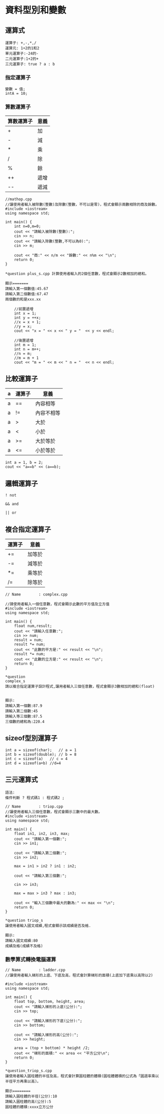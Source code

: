 # 資料型別和變數
## 運算式

```
運算子: +,-,*,/
運算元: 1+2的1和2
單元運算子:-24的-
二元運算子:1+2的+
三元運算子: true ? a : b
```
### 指定運算子
```
變數 = 值;
intA = 10;
```
### 算數運算子
算數運算子|意義|
-----|----|
+| 加 |
-| 減 |
*|乘|
/|除|
%|餘|
++|遞增|
--|遞減|



	//mathop.cpp
	//讓使用者輸入被除數(整數)及除數(整數，不可以是零)，程式會顯示兩數相除的商及餘數。
	#include <iostream>
	using namespace std;

	int main() {
		int n=0,m=0;
		cout << "請輸入被除數(整數):";
		cin >> n;
		cout << "請輸入除數(整數,不可以為0):";
		cin >> m;

		cout << "商:" << n/m << "餘數:" << n%m << "\n";
		return 0;
	}

```
*question plus_s.cpp 計算使用者輸入的2個任意數，程式會顯示2數相加的總和。

顯示=======
請輸入第一個數值:45.67
請輸入第二個數值:67.47
兩個數的和是xxx.xx

```

```
	//前置遞增
	int x = 1;
	int y = ++x;
	//x = x + 1;
	//y = x;
	cout << "x = " << x << " y = "  << y << endl;

	//後置遞增
	int m = 1;
	int n = m++;
	//n = m;
	//m = m + 1
	cout << "m = " << m << " n = "  << n << endl;
```
## 比較運算子
a| 運算子 | 意義 
-|---|--- 
a|== | 內容相等 
a|!= | 內容不相等 
a|> | 大於 
a|< | 小於 
a|>= | 大於等於 
a|<= | 小於等於 

	int a = 1, b = 2;
	cout << "a==b" << (a==b);


## 邏輯運算子 

```
! not

&& and

|| or
```

## 複合指定運算子
 運算子 | 意義 
---|--- 
+= | 加等於 
-= | 減等於 
*= | 乘等於 
/= | 除等於 

	// Name        : complex.cpp

	//請使用者輸入一個任意數，程式會顯示此數的平方值及立方值
	#include <iostream>
	using namespace std;

	int main() {
		float num,result;
		cout << "請輸入任意數:";
		cin >> num;
		result = num;
		result *= num;
		cout << "此數的平方是:" << result << "\n";
		result *= num;
		cout << "此數的立方是:" << result << "\n";
		return 0;
	}

```
*question
complex_s
請以複合指定運算子設計程式,讓用者輸入三個任意數，程式會顯示3數相加的總和(float)


顯示:
請輸入第一個數:87.9
請輸入第二個數:45
請輸入等三個數:87.5
三個數的總和為:220.4
```

## sizeof型別運算子
```
int a = sizeof(char);   // a = 1
int b = sizeof(double); // b = 8
int c = sizeof(a)	// c = 4
int d = sizeof(a+b) //d=4
```

## 三元運算式
```
語法:
條件判斷 ? 程式碼1 : 程式碼2 ;
```
	// Name        : triop.cpp
	//讓使用者輸入三個任意數，程式會顯示三數中的最大數。
	#include <iostream>
	using namespace std;

	int main() {
		float in1, in2, in3, max;
		cout << "請輸入第一個數:";
		cin >> in1;

		cout << "請輸入第二個數:";
		cin >> in2;

		max = in1 > in2 ? in1 : in2;

		cout << "請輸入第三個數:";

		cin >> in3;

		max = max > in3 ? max : in3;

		cout << "輸入三個數中最大的數為:" << max << "\n";
		return 0;
	}

```
*question triop_s
讓使用者輸入國文成績,程式會顯示該成績是否及格. 

顯示:
請輸入國文成績:80
成績及格(成績不及格)
```

### 數學算式轉換電腦運算

	// Name        : ladder.cpp
	//讓使用者輸入梯形的上底、下底及高，程式會計算梯形的面積(上底加下底乘以高除以2)

	#include <iostream>
	using namespace std;

	int main() {
		float top, bottom, height, area;
		cout << "請輸入梯形的上底(公分):";
		cin >> top;

		cout << "請輸入梯形的下底(公分):";
		cin >> bottom;

		cout << "請輸入梯形的高(公分):";
		cin >> height;

		area = (top + bottom) * height /2;
		cout << "梯形的面積:" << area << "平方公分\n";
		return 0;
	}

```
*question_triop_s.cpp
讓使用者輸入圓柱體的半徑及高，程式會計算圓柱體的體積(圓柱體體積的公式為「圓週率乘以半徑平方再乘以高)。

顯示========
請輸入圓柱體的半徑(公分):10
請輸入圓柱體的高(公分):5
圓柱體的體積:xxxx立方公分
```

